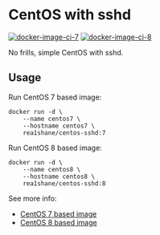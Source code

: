 # CentOS with sshd

[![docker-image-ci-7](https://github.com/rea1shane/docker-centos-sshd/actions/workflows/docker-image-ci-7.yml/badge.svg)](https://github.com/rea1shane/docker-centos-sshd/actions/workflows/docker-image-ci-7.yml)
[![docker-image-ci-8](https://github.com/rea1shane/docker-centos-sshd/actions/workflows/docker-image-ci-8.yml/badge.svg)](https://github.com/rea1shane/docker-centos-sshd/actions/workflows/docker-image-ci-8.yml)

No frills, simple CentOS with sshd.

## Usage

Run CentOS 7 based image:

```shell
docker run -d \
    --name centos7 \
    --hostname centos7 \
    rea1shane/centos-sshd:7
```

Run CentOS 8 based image:

```shell
docker run -d \
    --name centos8 \
    --hostname centos8 \
    rea1shane/centos-sshd:8
```

See more info:

- [CentOS 7 based image](https://github.com/rea1shane/docker-centos-sshd/tree/main/7)
- [CentOS 8 based image](https://github.com/rea1shane/docker-centos-sshd/tree/main/8)
